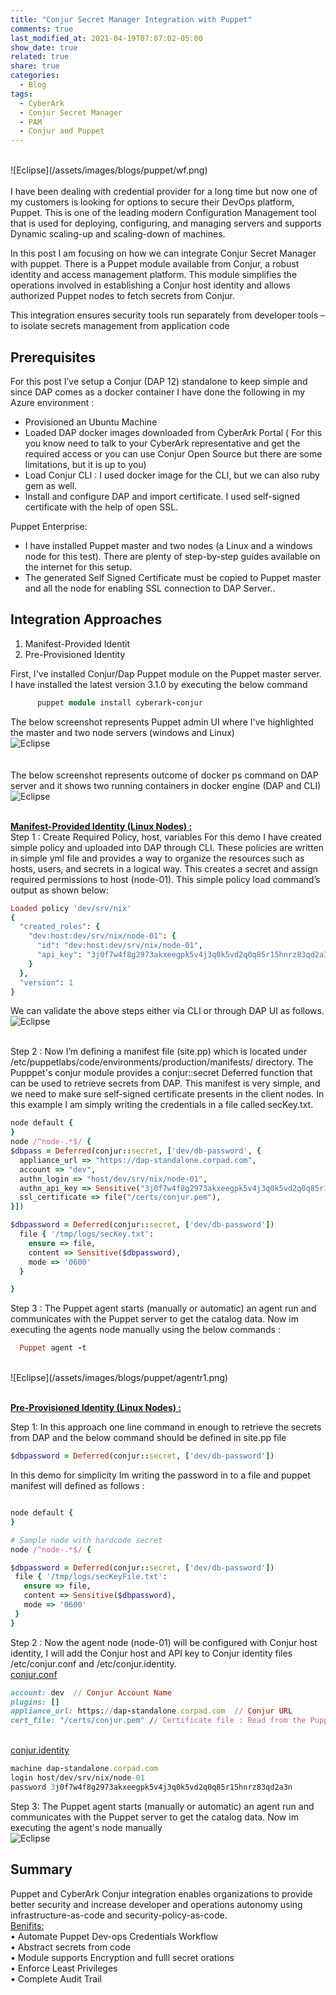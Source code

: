 ```yaml
---
title: "Conjur Secret Manager Integration with Puppet"
comments: true
last_modified_at: 2021-04-19T07:07:02-05:00
show_date: true
related: true
share: true
categories:
  - Blog
tags:
  - CyberArk
  - Conjur Secret Manager
  - PAM
  - Conjur and Puppet
---
```


 <br>
![Eclipse](/assets/images/blogs/puppet/wf.png)
<br><br>
I have been dealing with credential provider for a long time but now one of my customers is looking for options to secure their DevOps platform, Puppet. This is one of the leading modern Configuration Management tool that is used for deploying, configuring, and managing servers and supports Dynamic scaling-up and scaling-down of machines.

In this post I am focusing on how we can integrate Conjur Secret Manager with puppet. There is a Puppet module available from Conjur, a robust identity and access management platform. This module simplifies the operations involved in establishing a Conjur host identity and allows authorized Puppet nodes to fetch secrets from Conjur.

This integration ensures security tools run separately from developer tools – to isolate secrets management from application code


## Prerequisites
For this post I’ve setup a Conjur (DAP 12) standalone to keep simple and since DAP comes as a docker container I have done the following in my Azure environment  :<br>
- Provisioned an Ubuntu Machine<br>
- Loaded DAP docker images downloaded from CyberArk Portal ( For this you know need to talk to your CyberArk representative and get the required access or you can use Conjur Open Source but there are some limitations, but it is up to you)<br>
- Load Conjur CLI : I used docker image for the CLI, but we can also ruby gem as well.<br>
- Install and configure DAP and import certificate. I used self-signed certificate with the help of open SSL.<br>

Puppet Enterprise:
  - I have installed Puppet master and two nodes (a Linux and a windows node for this test). There are plenty of step-by-step guides available on the internet for this setup.
  - The generated Self Signed Certificate must be copied to Puppet master and all the node for enabling SSL connection to DAP Server..

## Integration Approaches

1) Manifest-Provided Identit <br>
2) Pre-Provisioned Identity

First, I've installed Conjur/Dap Puppet module on the Puppet master server. I have installed the latest version 3.1.0 by executing the below command
```ruby
      puppet module install cyberark-conjur
```
The below screenshot represents Puppet admin UI where I've highlighted the master and two node servers (windows and Linux)
 <br>
![Eclipse](/assets/images/blogs/puppet/pupui.png)
<br><br>      
The below screenshot represents outcome of docker ps command on DAP server and it shows two running containers in docker engine (DAP and CLI)
 <br>
![Eclipse](/assets/images/blogs/puppet/dapstatus.png)
<br><br>  


<u><b>Manifest-Provided Identity (Linux Nodes) : </b> </u><br>
Step 1 : Create Required Policy, host, variables 
For this demo I have created simple policy and uploaded into DAP  through CLI. These policies are written in simple yml file and provides a way to organize the resources such as hosts, users, and secrets in a logical way.  This creates a secret and assign required permissions to host (node-01). This simple policy load command’s output as shown below:
```ruby
Loaded policy 'dev/srv/nix'
{
  "created_roles": {
    "dev:host:dev/srv/nix/node-01": {
      "id": "dev:host:dev/srv/nix/node-01",
      "api_key": "3j0f7w4f8g2973akxeegpk5v4j3q0k5vd2q0q85r15hnrz83qd2a3n"
    }
  },
  "version": 1
}
```
We can validate the above steps either via CLI or through DAP UI as follows. 
 <br>
![Eclipse](/assets/images/blogs/puppet/nixpolicy.png)
<br><br>  

Step 2 :
Now I’m defining a manifest file (site.pp) which is located under /etc/puppetlabs/code/environments/production/manifests/ directory. The Pupppet's conjur module provides a conjur::secret Deferred function that can be used to retrieve secrets from DAP. This manifest is very simple, and we need to make sure self-signed certificate presents in the client nodes. In this example I am simply writing the credentials in a file called secKey.txt.

```ruby
node default {
}
node /^node-.*$/ {
$dbpass = Deferred(conjur::secret, ['dev/db-password', {
  appliance_url => "https://dap-standalone.corpad.com",
  account => "dev",
  authn_login => "host/dev/srv/nix/node-01",
  authn_api_key => Sensitive("3j0f7w4f8g2973akxeegpk5v4j3q0k5vd2q0q85r15hnrz83qd2a3n"),
  ssl_certificate => file("/certs/conjur.pem"),
}])

$dbpassword = Deferred(conjur::secret, ['dev/db-password'])
  file { '/tmp/logs/secKey.txt':
    ensure => file,
    content => Sensitive($dbpassword),
    mode => '0600'
  }

}
```
Step 3 : The Puppet agent starts (manually or automatic) an agent run and communicates with the Puppet server to get the catalog data. Now im  executing the agents node manually using the below commands :
```ruby
  Puppet agent -t
```
<br>
![Eclipse](/assets/images/blogs/puppet/agentr1.png)
<br><br> 

<u><b>Pre-Provisioned Identity (Linux Nodes) : </b> </u><br>

Step 1: 
In this approach one line command in enough to retrieve the secrets from DAP and the below command should be defined in site.pp file
```ruby
$dbpassword = Deferred(conjur::secret, ['dev/db-password'])
```
In this demo for simplicity Im writing the password in to a file and puppet manifest will defined as follows :
 ```ruby

node default {
}

# Sample node with hardcode secret
node /^node-.*$/ {

$dbpassword = Deferred(conjur::secret, ['dev/db-password'])
  file { '/tmp/logs/secKeyFile.txt':
    ensure => file,
    content => Sensitive($dbpassword),
    mode => '0600'
  }
}
```
Step 2 : Now the agent node (node-01) will be configured with Conjur host identity, I will add the Conjur host and API key to Conjur identity files /etc/conjur.conf and /etc/conjur.identity.
<br><u>conjur.conf</u>
```ruby
account: dev  // Conjur Account Name
plugins: []
appliance_url: https://dap-standalone.corpad.com  // Conjur URL
cert_file: "/certs/conjur.pem" // Certificate file : Read from the Puppet agent
```
<br><u>conjur.identity</u>
```ruby
machine dap-standalone.corpad.com
login host/dev/srv/nix/node-01
password 3j0f7w4f8g2973akxeegpk5v4j3q0k5vd2q0q85r15hnrz83qd2a3n
```
Step 3: The Puppet agent starts (manually or automatic) an agent run and communicates with the Puppet server to get the catalog data. Now im executing the agent's node manually
 <br>
![Eclipse](/assets/images/blogs/puppet/agentr2.png)
<br>
## Summary 
Puppet and CyberArk Conjur integration enables organizations to provide better security and increase developer and operations autonomy using infrastructure-as-code and
security-policy-as-code. 
<br><u>Benifits:</u><br>
• Automate Puppet Dev-ops Credentials Workflow<br>
• Abstract secrets from code<br>
• Module supports Encryption and fulll secret orations<br>
• Enforce Least Privileges<br>
• Complete Audit Trail<br>
